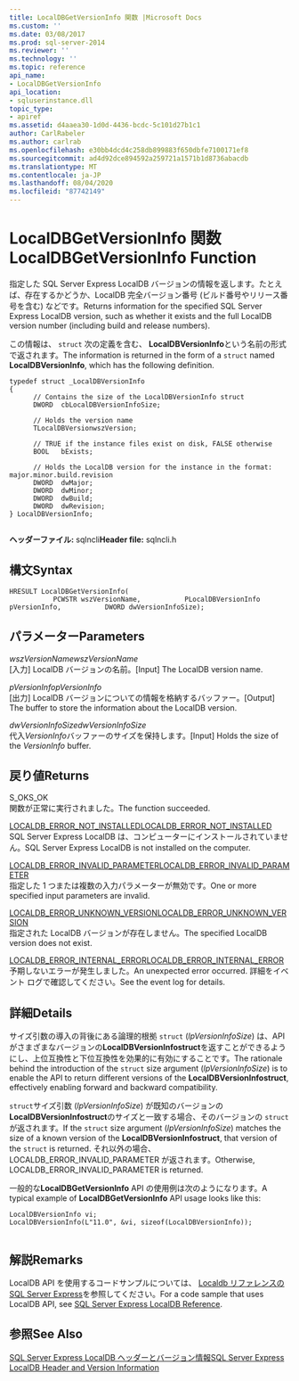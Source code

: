 ```yaml
---
title: LocalDBGetVersionInfo 関数 |Microsoft Docs
ms.custom: ''
ms.date: 03/08/2017
ms.prod: sql-server-2014
ms.reviewer: ''
ms.technology: ''
ms.topic: reference
api_name:
- LocalDBGetVersionInfo
api_location:
- sqluserinstance.dll
topic_type:
- apiref
ms.assetid: d4aaea30-1d0d-4436-bcdc-5c101d27b1c1
author: CarlRabeler
ms.author: carlrab
ms.openlocfilehash: e30bb4dcd4c258db899883f650dbfe7100171ef8
ms.sourcegitcommit: ad4d92dce894592a259721a1571b1d8736abacdb
ms.translationtype: MT
ms.contentlocale: ja-JP
ms.lasthandoff: 08/04/2020
ms.locfileid: "87742149"
---
```

# <a name="localdbgetversioninfo-function"></a><span data-ttu-id="2948f-102">LocalDBGetVersionInfo 関数</span><span class="sxs-lookup"><span data-stu-id="2948f-102">LocalDBGetVersionInfo Function</span></span>
  <span data-ttu-id="2948f-103">指定した SQL Server Express LocalDB バージョンの情報を返します。たとえば、存在するかどうか、LocalDB 完全バージョン番号 (ビルド番号やリリース番号を含む) などです。</span><span class="sxs-lookup"><span data-stu-id="2948f-103">Returns information for the specified SQL Server Express LocalDB version, such as whether it exists and the full LocalDB version number (including build and release numbers).</span></span>  
  
 <span data-ttu-id="2948f-104">この情報は、 `struct` 次の定義を含む、 **LocalDBVersionInfo**という名前の形式で返されます。</span><span class="sxs-lookup"><span data-stu-id="2948f-104">The information is returned in the form of a `struct` named **LocalDBVersionInfo**, which has the following definition.</span></span>  
  
```  
typedef struct _LocalDBVersionInfo  
{  
      // Contains the size of the LocalDBVersionInfo struct  
      DWORD  cbLocalDBVersionInfoSize;  
  
      // Holds the version name  
      TLocalDBVersionwszVersion;  
  
      // TRUE if the instance files exist on disk, FALSE otherwise  
      BOOL   bExists;  
  
      // Holds the LocalDB version for the instance in the format: major.minor.build.revision  
      DWORD  dwMajor;  
      DWORD  dwMinor;  
      DWORD  dwBuild;  
      DWORD  dwRevision;  
} LocalDBVersionInfo;  
  
```  
  
 <span data-ttu-id="2948f-105">**ヘッダーファイル:** sqlncli</span><span class="sxs-lookup"><span data-stu-id="2948f-105">**Header file:** sqlncli.h</span></span>  
  
## <a name="syntax"></a><span data-ttu-id="2948f-106">構文</span><span class="sxs-lookup"><span data-stu-id="2948f-106">Syntax</span></span>  
  
```  
HRESULT LocalDBGetVersionInfo(  
           PCWSTR wszVersionName,           PLocalDBVersionInfo pVersionInfo,           DWORD dwVersionInfoSize);  
```  
  
## <a name="parameters"></a><span data-ttu-id="2948f-107">パラメーター</span><span class="sxs-lookup"><span data-stu-id="2948f-107">Parameters</span></span>  
 <span data-ttu-id="2948f-108">*wszVersionName*</span><span class="sxs-lookup"><span data-stu-id="2948f-108">*wszVersionName*</span></span>  
 <span data-ttu-id="2948f-109">[入力] LocalDB バージョンの名前。</span><span class="sxs-lookup"><span data-stu-id="2948f-109">[Input] The LocalDB version name.</span></span>  
  
 <span data-ttu-id="2948f-110">*pVersionInfo*</span><span class="sxs-lookup"><span data-stu-id="2948f-110">*pVersionInfo*</span></span>  
 <span data-ttu-id="2948f-111">[出力] LocalDB バージョンについての情報を格納するバッファー。</span><span class="sxs-lookup"><span data-stu-id="2948f-111">[Output] The buffer to store the information about the LocalDB version.</span></span>  
  
 <span data-ttu-id="2948f-112">*dwVersionInfoSize*</span><span class="sxs-lookup"><span data-stu-id="2948f-112">*dwVersionInfoSize*</span></span>  
 <span data-ttu-id="2948f-113">代入*VersionInfo*バッファーのサイズを保持します。</span><span class="sxs-lookup"><span data-stu-id="2948f-113">[Input] Holds the size of the *VersionInfo* buffer.</span></span>  
  
## <a name="returns"></a><span data-ttu-id="2948f-114">戻り値</span><span class="sxs-lookup"><span data-stu-id="2948f-114">Returns</span></span>  
 <span data-ttu-id="2948f-115">S_OK</span><span class="sxs-lookup"><span data-stu-id="2948f-115">S_OK</span></span>  
 <span data-ttu-id="2948f-116">関数が正常に実行されました。</span><span class="sxs-lookup"><span data-stu-id="2948f-116">The function succeeded.</span></span>  
  
 [<span data-ttu-id="2948f-117">LOCALDB_ERROR_NOT_INSTALLED</span><span class="sxs-lookup"><span data-stu-id="2948f-117">LOCALDB_ERROR_NOT_INSTALLED</span></span>](../express-localdb-error-messages/localdb-error-not-installed.md)  
 <span data-ttu-id="2948f-118">SQL Server Express LocalDB は、コンピューターにインストールされていません。</span><span class="sxs-lookup"><span data-stu-id="2948f-118">SQL Server Express LocalDB is not installed on the computer.</span></span>  
  
 [<span data-ttu-id="2948f-119">LOCALDB_ERROR_INVALID_PARAMETER</span><span class="sxs-lookup"><span data-stu-id="2948f-119">LOCALDB_ERROR_INVALID_PARAMETER</span></span>](../express-localdb-error-messages/localdb-error-invalid-parameter.md)  
 <span data-ttu-id="2948f-120">指定した 1 つまたは複数の入力パラメーターが無効です。</span><span class="sxs-lookup"><span data-stu-id="2948f-120">One or more specified input parameters are invalid.</span></span>  
  
 [<span data-ttu-id="2948f-121">LOCALDB_ERROR_UNKNOWN_VERSION</span><span class="sxs-lookup"><span data-stu-id="2948f-121">LOCALDB_ERROR_UNKNOWN_VERSION</span></span>](../express-localdb-error-messages/localdb-error-unknown-version.md)  
 <span data-ttu-id="2948f-122">指定された LocalDB バージョンが存在しません。</span><span class="sxs-lookup"><span data-stu-id="2948f-122">The specified LocalDB version does not exist.</span></span>  
  
 [<span data-ttu-id="2948f-123">LOCALDB_ERROR_INTERNAL_ERROR</span><span class="sxs-lookup"><span data-stu-id="2948f-123">LOCALDB_ERROR_INTERNAL_ERROR</span></span>](../express-localdb-error-messages/localdb-error-internal-error.md)  
 <span data-ttu-id="2948f-124">予期しないエラーが発生しました。</span><span class="sxs-lookup"><span data-stu-id="2948f-124">An unexpected error occurred.</span></span> <span data-ttu-id="2948f-125">詳細をイベント ログで確認してください。</span><span class="sxs-lookup"><span data-stu-id="2948f-125">See the event log for details.</span></span>  
  
## <a name="details"></a><span data-ttu-id="2948f-126">詳細</span><span class="sxs-lookup"><span data-stu-id="2948f-126">Details</span></span>  
 <span data-ttu-id="2948f-127">サイズ引数の導入の背後にある論理的根拠 `struct` (*lpVersionInfoSize*) は、API がさまざまなバージョンの**LocalDBVersionInfostruct**を返すことができるようにし、上位互換性と下位互換性を効果的に有効にすることです。</span><span class="sxs-lookup"><span data-stu-id="2948f-127">The rationale behind the introduction of the `struct` size argument (*lpVersionInfoSize*) is to enable the API to return different versions of the **LocalDBVersionInfostruct**, effectively enabling forward and backward compatibility.</span></span>  
  
 <span data-ttu-id="2948f-128">`struct`サイズ引数 (*lpVersionInfoSize*) が既知のバージョンの**LocalDBVersionInfostruct**のサイズと一致する場合、そのバージョンの `struct` が返されます。</span><span class="sxs-lookup"><span data-stu-id="2948f-128">If the `struct` size argument (*lpVersionInfoSize*) matches the size of a known version of the **LocalDBVersionInfostruct**, that version of the `struct` is returned.</span></span> <span data-ttu-id="2948f-129">それ以外の場合、LOCALDB_ERROR_INVALID_PARAMETER が返されます。</span><span class="sxs-lookup"><span data-stu-id="2948f-129">Otherwise, LOCALDB_ERROR_INVALID_PARAMETER is returned.</span></span>  
  
 <span data-ttu-id="2948f-130">一般的な**LocalDBGetVersionInfo** API の使用例は次のようになります。</span><span class="sxs-lookup"><span data-stu-id="2948f-130">A typical example of **LocalDBGetVersionInfo** API usage looks like this:</span></span>  
  
```  
LocalDBVersionInfo vi;  
LocalDBVersionInfo(L"11.0", &vi, sizeof(LocalDBVersionInfo));  
  
```  
  
## <a name="remarks"></a><span data-ttu-id="2948f-131">解説</span><span class="sxs-lookup"><span data-stu-id="2948f-131">Remarks</span></span>  
 <span data-ttu-id="2948f-132">LocalDB API を使用するコードサンプルについては、 [Localdb リファレンスの SQL Server Express](../sql-server-express-localdb-reference.md)を参照してください。</span><span class="sxs-lookup"><span data-stu-id="2948f-132">For a code sample that uses LocalDB API, see [SQL Server Express LocalDB Reference](../sql-server-express-localdb-reference.md).</span></span>  
  
## <a name="see-also"></a><span data-ttu-id="2948f-133">参照</span><span class="sxs-lookup"><span data-stu-id="2948f-133">See Also</span></span>  
 [<span data-ttu-id="2948f-134">SQL Server Express LocalDB ヘッダーとバージョン情報</span><span class="sxs-lookup"><span data-stu-id="2948f-134">SQL Server Express LocalDB Header and Version Information</span></span>](sql-server-express-localdb-header-and-version-information.md)  
  
  
